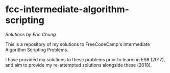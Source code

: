 # fcc-intermediate-algorithm-scripting
*Solutions by Eric Chung*

This is a repository of my solutions to FreeCodeCamp's Intermediate Algorithm Scripting Problems.

I have provided my solutions to these problems prior to learning ES6 (2017), and aim to provide my re-attempted solutions alongside these (2018).
